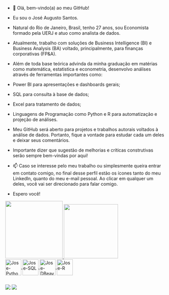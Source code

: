 - 👋 Olá, bem-vindo(a) ao meu GitHub!

- Eu sou o José Augusto Santos.

- Natural do Rio de Janeiro, Brasil, tenho 27 anos, sou Economista formado pela UERJ e atuo como analista de dados.

- Atualmente, trabalho com soluções de Business Intelligence (BI) e Business Analysis (BA) voltado, principalmente, para finanças corporativas (FP&A).

- Além de toda base teórica advinda da minha graduação em matérias como matemática, estatistica e econometria, desenvolvo análises através de ferramentas importantes como:

-  Power BI para apresentações e dashboards gerais;
-  SQL para consulta à base de dados;
-  Excel para tratamento de dados;
-  Linguagens de Programação como Python e R para automatização e projeção de análises.

- Meu GitHub será aberto para projetos e trabalhos autorais voltados à análise de dados. Portanto, fique a vontade para estudar cada um deles e deixar seus comentários.

- Importante dizer que sugestão de melhorias e críticas construtivas serão sempre bem-vindas por aqui!

- 📫 Caso se interesse pelo meu trabalho ou simplesmente queira entrar em contato comigo, no final desse perfil estão os ícones tanto do meu LinkedIn, quanto do meu e-mail pessoal.
Ao clicar em qualquer um deles, você vai ser direcionado para falar comigo.

- Espero você!

<div>
  <a href="https://github.com/joseaugustosantos">
  <img height="180em" src="https://github-readme-stats.vercel.app/api?username=joseaugustosantos&theme=dark&show_icons=true&theme=transparent&include_all_commits=true&count_private=true"/>
  <img height="170em" src="https://github-readme-stats.vercel.app/api/top-langs/?username=joseaugustosantos&layout=compact&langs_count=16&theme=transparent"/>
<div>

<div style="display: inline_block">
<img align="center" alt="Jose-Python" height="50" width="50" src="https://cdn.jsdelivr.net/gh/devicons/devicon@latest/icons/python/python-original-wordmark.svg" />
<img align="center" alt="Jose-SQL" height="50" width="50" src="https://cdn.jsdelivr.net/gh/devicons/devicon@latest/icons/azuresqldatabase/azuresqldatabase-original.svg" />
<img align="center" alt="Jose-DBeaver" height="50" width="50" src="https://cdn.jsdelivr.net/gh/devicons/devicon@latest/icons/dbeaver/dbeaver-original.svg" />
<img align="center" alt="Jose-R" height="50" width="50" src="https://cdn.jsdelivr.net/gh/devicons/devicon@latest/icons/r/r-original.svg" />

##

<div>
  <a href="mailto:joseaugustoopsantos@gmail.com"><img src="https://img.shields.io/badge/Gmail-D14836?style=for-the-badge&logo=gmail&logoColor=white" target= "_blank"></a>
  <a href="https://www.linkedin.com/in/jos%C3%A9-augusto-santos-180a9313b" target= "_blank"><img src="https://img.shields.io/badge/LinkedIn-0077B5?style=for-the-badge&logo=linkedin&logoColor=white target= "_blank"></a>  
</div>





          
